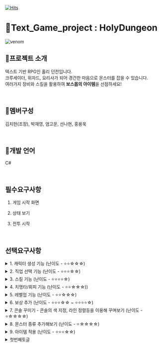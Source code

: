 [![Hits](https://hits.seeyoufarm.com/api/count/incr/badge.svg?url=https%3A%2F%2Fgithub.com%2FchoneyKim%2FSpartaDungeon%2Fhit-counter&count_bg=%2379C83D&title_bg=%23555555&icon=&icon_color=%23E7E7E7&title=hits&edge_flat=false)](https://hits.seeyoufarm.com)

# :crown:Text_Game_project : HolyDungeon
![venom](https://capsule-render.vercel.app/api?type=venom&height=200&text=Holy%20Dungeon.&fontSize=70&color=0:8871e5,100:b678c4&stroke=b678c4)



## :statue_of_liberty:프로젝트 소개
텍스트 기반 RPG인 홀리 던전입니다. <br>
크루세이더, 위자드, 요리사가 되어 경건한 마음으로 몬스터를 잡을 수 있습니다.
<br>
여러가지 장비와 스킬을 활용하여 **보스몹의 아이템**을 선점하세요!

<br>

## :hatching_chick:멤버구성
김치헌(조장), 박재영, 염고운, 선나현, 홍용욱

<br>

## :notebook_with_decorative_cover:개발 언어
C# 

<br>

## 필수요구사항

1. 게임 시작 화면

2. 상태 보기

3. 전투 시작

<br>

## 선택요구사항


<details>
  <summary> 1. 캐릭터 생성 기능 (난이도 - ⭐⭐☆☆☆)</summary>
  <!-- 내용 -->
    
    - 시작화면에서 플레이어 Name을 입력하고, 직업을 선택하는 기능을 추가
    
</details>
    

<details>
  <summary> 2. 직업 선택 기능 (난이도 - ⭐⭐⭐☆☆) </summary>
  <!-- 내용 -->
    
     - 크루세이더 / 위자드 / 쉐프  3가지 직업
    
     - 직업별 기본스탯을 다르게 설정
    
     - 직업별 스킬(단일스킬 3개, 전체스킬1개) 설정

</details>

    

<details>
  <summary> 3. 스킬 기능  (난이도 - ⭐⭐⭐⭐☆)</summary>
  <!-- 내용 -->
    
     - 스킬 사용 시 회피불가
    
     - 직업 특성에 맞는 개성있는 스킬 추가
     
</details>


    

<details>
  <summary> 4. 치명타/회피 기능  (난이도 - ⭐⭐☆☆☆))</summary>
  <!-- 내용 -->
    
     - 치명타 15%, 회피15%
     
</details>

    


<details>
  <summary> 5. 레벨업 기능  (난이도 - ⭐⭐☆☆☆) </summary>
  <!-- 내용 -->
    
     - 몬스터 레벨당 경험치 획득
    
     - 레벨1당  공격력0.5/ 방어력1/ 체력 마나 10/ 필요 경험치1.5배
     
</details>

    


<details>
  <summary> 6. 보상 추가 (난이도 - ⭐⭐⭐☆☆ ~ ⭐⭐⭐⭐☆) </summary>
  <!-- 내용 -->

    **Stage Clear**
    
     - 몬스터 처치 시 Drop Table에서 확률로 아이템 획득 가능
    
     - 포션 4종 중 1개 랜덤으로 획득가능
    
    **Stage Fail**
    
     - 경험치 10% 감소 후 체력 100%로 부활
    
     - Stage 1감소


</details>




<details>
  <summary> 7. 콘솔 꾸미기 -  콘솔의 색 지정, 라인 정렬등을 이용해 꾸며보기 (난이도 - ⭐☆☆☆☆) </summary>
  <!-- 내용 -->
    
     - 상점 아이템 라인 정렬기능
    
     - 게임 시작화면 이미지 구성

     - 포션 구매 버튼 색깔 적용
     
</details>

 
<details>
  <summary> 8. 몬스터 종류 추가해보기 (난이도 - ⭐☆☆☆☆)</summary>
  <!-- 내용 -->
    
     - 팀원 별 특색을 살려 보스몬스터로 추가
    
     - 일반 몬스터 2종 추가
     
</details>

<details>
  <summary> 9. 아이템 적용  (난이도 - ⭐⭐⭐☆☆)</summary>
  <!-- 내용 -->
    
     - 팀원 별 특색을 살려 보스몬스터 아이템 추가
    
     - 일반 몬스터 2종 추가

</details>


    

    

    

    

    

    



<details>
  <summary>첫번째토글</summary>
  <!-- 내용 -->

</details>
